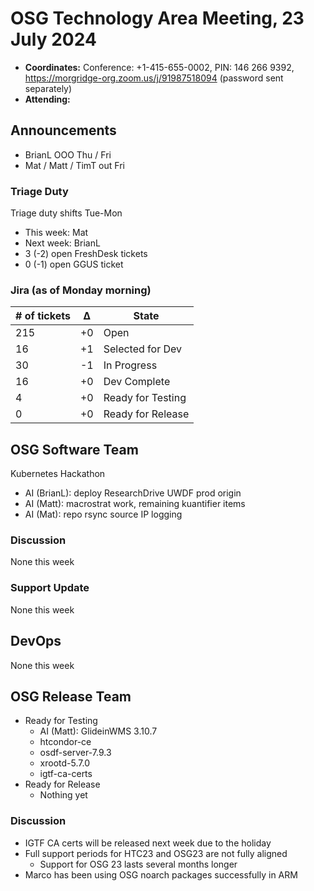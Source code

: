 # OSG Technology Area Meeting, 23 July 2024

-   **Coordinates:** Conference: +1-415-655-0002, PIN: 146 266 9392,
    <https://morgridge-org.zoom.us/j/91987518094> (password sent separately)
-   **Attending:** 

## Announcements

-  BrianL OOO Thu / Fri
-  Mat / Matt / TimT out Fri

### Triage Duty

Triage duty shifts Tue-Mon

-   This week: Mat
-   Next week: BrianL
-   3 (-2) open FreshDesk tickets
-   0 (-1) open GGUS ticket

### Jira (as of Monday morning)

| # of tickets | &Delta; | State             |
|--------------|---------|-------------------|
| 215          | +0      | Open              |
| 16           | +1      | Selected for Dev  |
| 30           | -1      | In Progress       |
| 16           | +0      | Dev Complete      |
| 4            | +0      | Ready for Testing |
| 0            | +0      | Ready for Release |

## OSG Software Team

Kubernetes Hackathon
-   AI (BrianL): deploy ResearchDrive UWDF prod origin
-   AI (Matt): macrostrat work, remaining kuantifier items
-   AI (Mat): repo rsync source IP logging

### Discussion

None this week

### Support Update

None this week

## DevOps

None this week

## OSG Release Team

-   Ready for Testing
    - AI (Matt): GlideinWMS 3.10.7
    - htcondor-ce
    - osdf-server-7.9.3
    - xrootd-5.7.0
    - igtf-ca-certs
-   Ready for Release
    -   Nothing yet

### Discussion

-   IGTF CA certs will be released next week due to the holiday
-   Full support periods for HTC23 and OSG23 are not fully aligned
    - Support for OSG 23 lasts several months longer
-   Marco has been using OSG noarch packages successfully in ARM
